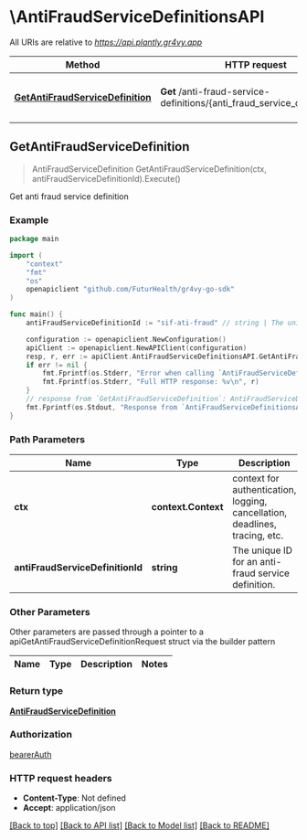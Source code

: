 # \AntiFraudServiceDefinitionsAPI

All URIs are relative to *https://api.plantly.gr4vy.app*

Method | HTTP request | Description
------------- | ------------- | -------------
[**GetAntiFraudServiceDefinition**](AntiFraudServiceDefinitionsAPI.md#GetAntiFraudServiceDefinition) | **Get** /anti-fraud-service-definitions/{anti_fraud_service_definition_id} | Get anti fraud service definition



## GetAntiFraudServiceDefinition

> AntiFraudServiceDefinition GetAntiFraudServiceDefinition(ctx, antiFraudServiceDefinitionId).Execute()

Get anti fraud service definition



### Example

```go
package main

import (
	"context"
	"fmt"
	"os"
	openapiclient "github.com/FuturHealth/gr4vy-go-sdk"
)

func main() {
	antiFraudServiceDefinitionId := "sif-ati-fraud" // string | The unique ID for an anti-fraud service definition.

	configuration := openapiclient.NewConfiguration()
	apiClient := openapiclient.NewAPIClient(configuration)
	resp, r, err := apiClient.AntiFraudServiceDefinitionsAPI.GetAntiFraudServiceDefinition(context.Background(), antiFraudServiceDefinitionId).Execute()
	if err != nil {
		fmt.Fprintf(os.Stderr, "Error when calling `AntiFraudServiceDefinitionsAPI.GetAntiFraudServiceDefinition``: %v\n", err)
		fmt.Fprintf(os.Stderr, "Full HTTP response: %v\n", r)
	}
	// response from `GetAntiFraudServiceDefinition`: AntiFraudServiceDefinition
	fmt.Fprintf(os.Stdout, "Response from `AntiFraudServiceDefinitionsAPI.GetAntiFraudServiceDefinition`: %v\n", resp)
}
```

### Path Parameters


Name | Type | Description  | Notes
------------- | ------------- | ------------- | -------------
**ctx** | **context.Context** | context for authentication, logging, cancellation, deadlines, tracing, etc.
**antiFraudServiceDefinitionId** | **string** | The unique ID for an anti-fraud service definition. | 

### Other Parameters

Other parameters are passed through a pointer to a apiGetAntiFraudServiceDefinitionRequest struct via the builder pattern


Name | Type | Description  | Notes
------------- | ------------- | ------------- | -------------


### Return type

[**AntiFraudServiceDefinition**](AntiFraudServiceDefinition.md)

### Authorization

[bearerAuth](../README.md#bearerAuth)

### HTTP request headers

- **Content-Type**: Not defined
- **Accept**: application/json

[[Back to top]](#) [[Back to API list]](../README.md#documentation-for-api-endpoints)
[[Back to Model list]](../README.md#documentation-for-models)
[[Back to README]](../README.md)

